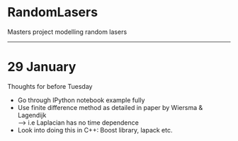 # RandomLasers
Masters project modelling random lasers

___________
# 29 January  
Thoughts for before Tuesday  
* Go through IPython notebook example fully  
* Use finite difference method as detailed in paper by Wiersma & Lagendijk  
--> i.e Laplacian has no time dependence  
* Look into doing this in C++: Boost library, lapack etc.
